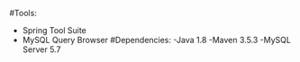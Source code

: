 #Tools: 
- Spring Tool Suite
- MySQL Query Browser
#Dependencies:
-Java 1.8
-Maven 3.5.3
-MySQL Server 5.7
